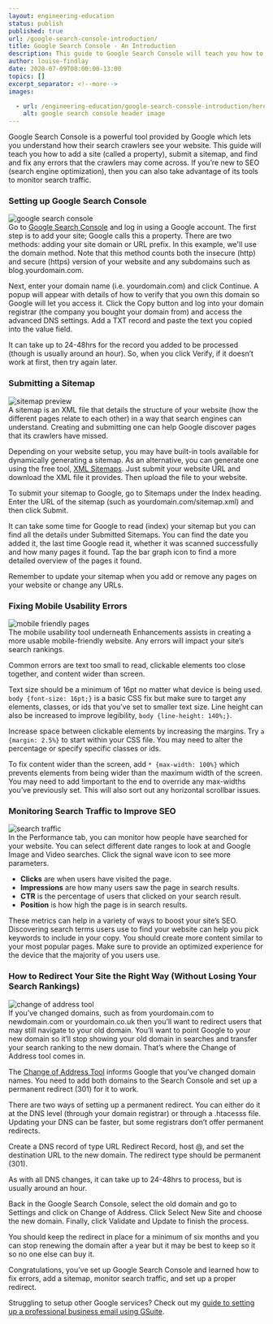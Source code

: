 ```yaml
---
layout: engineering-education
status: publish
published: true
url: /google-search-console-introduction/
title: Google Search Console - An Introduction
description: This guide to Google Search Console will teach you how to add a site (called a property), submit a sitemap, and find and fix any errors that the Google crawlers may come across.
author: louise-findlay
date: 2020-07-09T00:00:00-13:00
topics: []
excerpt_separator: <!--more-->
images:

  - url: /engineering-education/google-search-console-introduction/hero.png
    alt: google search console header image
---
```

Google Search Console is a powerful tool provided by Google which lets you understand how their search crawlers see your website. This guide will teach you how to add a site (called a property), submit a sitemap, and find and fix any errors that the crawlers may come across. If you’re new to SEO (search engine optimization), then you can also take advantage of its tools to monitor search traffic.
<!--more-->
### Setting up Google Search Console
![google search console](/engineering-education/google-search-console-introduction/google-search-console.jpg)<br>
Go to [Google Search Console](https://search.google.com/search-console/welcome) and log in using a Google account. The first step is to add your site; Google calls this a property. There are two methods: adding your site domain or URL prefix. In this example, we'll use the domain method. Note that this method counts both the insecure (http) and secure (https) version of your website and any subdomains such as blog.yourdomain.com.

Next, enter your domain name (i.e. yourdomain.com) and click Continue. A popup will appear with details of how to verify that you own this domain so Google will let you access it. Click the Copy button and log into your domain registrar (the company you bought your domain from) and access the advanced DNS settings. Add a TXT record and paste the text you copied into the value field.

It can take up to 24-48hrs for the record you added to be processed (though is usually around an hour). So, when you click Verify, if it doesn’t work at first, then try again later.

### Submitting a Sitemap
![sitemap preview](/engineering-education/google-search-console-introduction/sitemap-preview.png)<br>
A sitemap is an XML file that details the structure of your website (how the different pages relate to each other) in a way that search engines can understand. Creating and submitting one can help Google discover pages that its crawlers have missed.

Depending on your website setup, you may have built-in tools available for dynamically generating a sitemap. As an alternative, you can generate one using the free tool, [XML Sitemaps](https://www.xml-sitemaps.com). Just submit your website URL and download the XML file it provides. Then upload the file to your website.

To submit your sitemap to Google, go to Sitemaps under the Index heading. Enter the URL of the sitemap (such as yourdomain.com/sitemap.xml) and then click Submit.

It can take some time for Google to read (index) your sitemap but you can find all the details under Submitted Sitemaps. You can find the date you added it, the last time Google read it, whether it was scanned successfully and how many pages it found. Tap the bar graph icon to find a more detailed overview of the pages it found.

Remember to update your sitemap when you add or remove any pages on your website or change any URLs.

### Fixing Mobile Usability Errors
![mobile friendly pages](/engineering-education/google-search-console-introduction/mobile-friendly-pages.png)<br>
The mobile usability tool underneath Enhancements assists in creating a more usable mobile-friendly website. Any errors will impact your site’s search rankings.

Common errors are text too small to read, clickable elements too close together, and content wider than screen.

Text size should be a minimum of 16pt no matter what device is being used.  `body {font-size: 16pt;}`  is a basic CSS fix but make sure to target any elements, classes, or ids that you’ve set to smaller text size. Line height can also be increased to improve legibility,  `body {line-height: 140%;}`.

Increase space between clickable elements by increasing the margins. Try  `a {margin: 2.5%}`  to start within your CSS file. You may need to alter the percentage or specify specific classes or ids.

To fix content wider than the screen, add  `* {max-width: 100%}`  which prevents elements from being wider than the maximum width of the screen. You may need to add !important to the end to override any max-widths you’ve previously set. This will also sort out any horizontal scrollbar issues.

### Monitoring Search Traffic to Improve SEO
![search traffic](/engineering-education/google-search-console-introduction/search-traffic.png)<br>
In the Performance tab, you can monitor how people have searched for your website. You can select different date ranges to look at and Google Image and Video searches. Click the signal wave icon to see more parameters.

- **Clicks** are when users have visited the page.
- **Impressions** are how many users saw the page in search results.
- **CTR** is the percentage of users that clicked on your search result.
- **Position** is how high the page is in search results.

These metrics can help in a variety of ways to boost your site’s SEO. Discovering search terms users use to find your website can help you pick keywords to include in your copy. You should create more content similar to your most popular pages. Make sure to provide an optimized experience for the device that the majority of you users use.

### How to Redirect Your Site the Right Way (Without Losing Your Search Rankings)
![change of address tool](/engineering-education/google-search-console-introduction/change-of-address-tool.png)<br>
If you’ve changed domains, such as from yourdomain.com to newdomain.com or yourdomain.co.uk then you’ll want to redirect users that may still navigate to your old domain. You’ll want to point Google to your new domain so it’ll stop showing your old domain in searches and transfer your search ranking to the new domain. That’s where the Change of Address tool comes in.

The [Change of Address Tool](https://search.google.com/search-console/settings/change-address) informs Google that you’ve changed domain names. You need to add both domains to the Search Console and set up a permanent redirect (301) for it to work.

There are two ways of setting up a permanent redirect. You can either do it at the DNS level (through your domain registrar) or through a .htacesss file. Updating your DNS can be faster, but some registrars don’t offer permanent redirects.

Create a DNS record of type URL Redirect Record, host @, and set the destination URL to the new domain. The redirect type should be permanent (301).

As with all DNS changes, it can take up to 24-48hrs to process, but is usually around an hour.

Back in the Google Search Console, select the old domain and go to Settings and click on Change of Address. Click Select New Site and choose the new domain. Finally, click Validate and Update to finish the process.

You should keep the redirect in place for a minimum of six months and you can stop renewing the domain after a year but it may be best to keep so it so no one else can buy it.

Congratulations, you’ve set up Google Search Console and learned how to fix errors, add a sitemap, monitor search traffic, and set up a proper redirect.

Struggling to setup other Google services? Check out my [guide to setting up a professional business email using GSuite](/creating-professional-email).